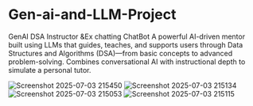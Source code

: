 # Gen-ai-and-LLM-Project
GenAI DSA Instructor &amp;Ex chatting ChatBot A powerful AI-driven mentor built using LLMs that guides, teaches, and supports users through Data Structures and Algorithms (DSA)—from basic concepts to advanced problem-solving. Combines conversational AI with instructional depth to simulate a personal tutor.

![Screenshot 2025-07-03 215450](https://github.com/user-attachments/assets/8db33a5a-6091-4e54-8726-57c24cf77bc1)
![Screenshot 2025-07-03 215134](https://github.com/user-attachments/assets/630cde6c-b5c0-49b9-be35-55520b17cba4)
![Screenshot 2025-07-03 215053](https://github.com/user-attachments/assets/e1a20beb-fc02-41c0-8bc9-0a8191ae98aa)
![Screenshot 2025-07-03 215115](https://github.com/user-attachments/assets/25a77dc5-4ae6-458b-9e39-9643142814ef)
